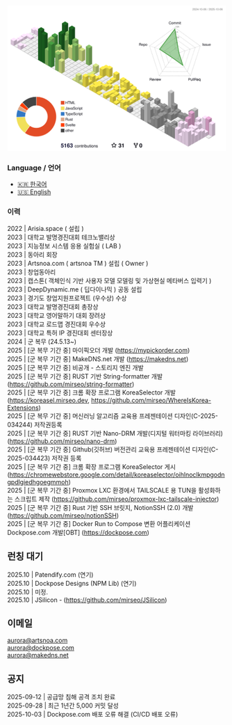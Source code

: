 ![](./profile-3d-contrib/profile-south-season-animate.svg)

### Language / 언어
- [🇰🇷 한국어](README_ko.md)
- [🇺🇸 English](README.md)

### 이력
2022 | Arisia.space ( 설립 )  
2023 | 대학교 발명경진대회 테크노밸리상  
2023 | 지능정보 시스템 응용 실험실 ( LAB )  
2023 | 동아리 회장  
2023 | Artsnoa.com ( artsnoa TM ) 설립 ( Owner )  
2023 | 창업동아리  
2023 | 캡스톤( 객체인식 기반 사용자 모델 모델링 및 가상현실 메타버스 입력기 )  
2023 | DeepDynamic.me ( 딥다이나믹 ) 공동 설립  
2023 | 경기도 창업지원프로젝트 (우수상) 수상  
2023 | 대학교 발명경진대회 총장상  
2023 | 대학교 영어말하기 대회 장려상  
2023 | 대학교 로드맵 경진대회 우수상  
2023 | 대학교 특허 IP 경진대회 센터장상  
2024 | 군 복무 (24.5.13~)  
2025 | [군 복무 기간 중] 마이픽오더 개발 (https://mypickorder.com)  
2025 | [군 복무 기간 중] MakeDNS.net 개발 (https://makedns.net)  
2025 | [군 복무 기간 중] 비공개 - 스토리지 엔진 개발  
2025 | [군 복무 기간 중] RUST 기반 String-formatter 개발 (https://github.com/mirseo/string-formatter)  
2025 | [군 복무 기간 중] 크롬 확장 프로그램 KoreaSelector 개발 (https://koreasel.mirseo.dev, https://github.com/mirseo/WhereIsKorea-Extensions)  
2025 | [군 복무 기간 중] 머신러닝 알고리즘 교육용 프레젠테이션 디자인(C-2025-034244) 저작권등록     
2025 | [군 복무 기간 중] RUST 기반 Nano-DRM 개발(디지털 워터마킹 라이브러리) (https://github.com/mirseo/nano-drm)   
2025 | [군 복무 기간 중] Github(깃허브) 버전관리 교육용 프레젠테이션 디자인(C-2025-034423) 저작권 등록  
2025 | [군 복무 기간 중] 크롬 확장 프로그램 KoreaSelector 게시 (https://chromewebstore.google.com/detail/koreaselector/oihlnoclkmpgodngpdlgiedhgoegmmoh)  
2025 | [군 복무 기간 중] Proxmox LXC 환경에서 TAILSCALE 용 TUN을 활성화하는 스크립트 제작 (https://github.com/mirseo/proxmox-lxc-tailscale-injector)  
2025 | [군 복무 기간 중] Rust 기반 SSH 브릿지, NotionSSH (2.0) 개발 (https://github.com/mirseo/notionSSH)  
2025 | [군 복무 기간 중] Docker Run to Compose 변환 어플리케이션 Dockpose.com 개발[OBT] (https://dockpose.com)  



## 런칭 대기
2025.10 | Patendify.com (연기)  
2025.10 | Dockpose Designs (NPM Lib) (연기)  
2025.10 | 미정.  
2025.10 | JSilicon - (https://github.com/mirseo/JSilicon)  

## 이메일
aurora@artsnoa.com  
aurora@dockpose.com  
aurora@makedns.net  

## 공지
2025-09-12 | 공급망 침해 공격 조치 완료  
2025-09-28 | 최근 1년간 5,000 커밋 달성   
2025-10-03 | Dockpose.com 배포 오류 해결 (CI/CD 배포 오류)


